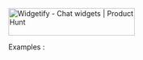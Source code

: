 <a href="https://www.producthunt.com/posts/widgetify-2?embed=true&utm_source=badge-featured&utm_medium=badge&utm_souce=badge-widgetify&#0045;2" target="_blank"><img src="https://api.producthunt.com/widgets/embed-image/v1/featured.svg?post_id=961430&theme=light&t=1747062621194" alt="Widgetify - Chat&#0032;widgets | Product Hunt" style="width: 250px; height: 54px;" width="250" height="54" /></a>



Examples :

<!-- WhatsApp Chat Widget by Widgetify -->
<!-- Facebook Messenger Widget by Widgetify -->
<!-- Instagram Widget by Widgetify -->
<!-- Twitter Widget by Widgetify -->
<!-- Telegram Widget by Widgetify -->
<!-- LinkedIn Widget by Widgetify -->
<!-- YouTube Widget by Widgetify -->
<!-- GitHub Widget by Widgetify -->
<!-- Twitch Widget by Widgetify -->
<!-- Slack Widget by Widgetify -->
<!-- Discord Widget by Widgetify -->
<!-- Google Translate Widget by Widgetify -->
<!-- Call Now Widget by Widgetify -->
<!-- Review Now Widget by Widgetify -->
<!-- Follow Us Widget by Widgetify -->
